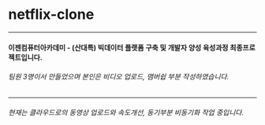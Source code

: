 # netflix-clone
----
#### 이젠컴퓨터아카데미 - (산대특) 빅데이터 플랫폼 구축 및 개발자 양성 육성과정 최종프로젝트입니다.

###### 팀원 3명이서 만들었으며 본인은 비디오 업로드, 맴버쉽 부분 작성하였습니다.

----

###### 현재는 클라우드로의 동영상 업로드와 속도개선, 동기부분 비동기화 작업 중입니다.

